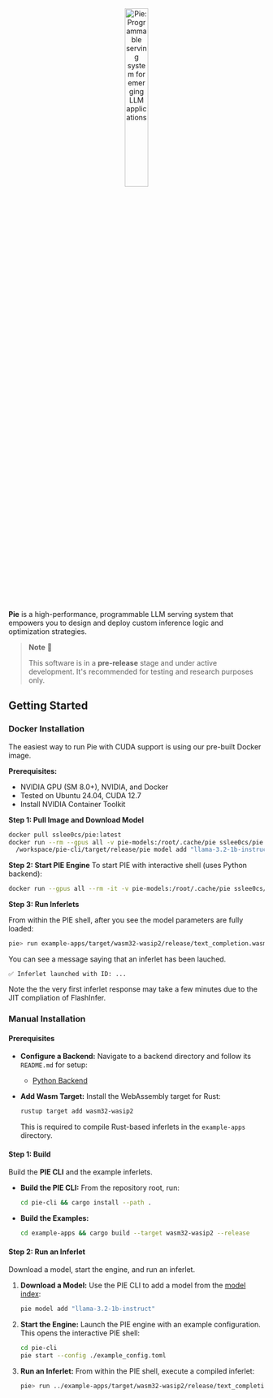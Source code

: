 <div align="center">
  <picture>
    <source media="(prefers-color-scheme: dark)" srcset="https://pie-project.org/img/pie-dark.svg">
    <source media="(prefers-color-scheme: light)" srcset="https://pie-project.org/img/pie-light.svg">
    <img alt="Pie: Programmable serving system for emerging LLM applications"
         src="https://pie-project.org/img/pie-light.svg"
         width="30%">
    <p></p>
  </picture>
</div>


**Pie** is a high-performance, programmable LLM serving system that empowers you to design and deploy custom inference logic and optimization strategies.

> **Note** 🧪
>
> This software is in a **pre-release** stage and under active development. It's recommended for testing and research purposes only.


## Getting Started

### Docker Installation

The easiest way to run Pie with CUDA support is using our pre-built Docker image.

**Prerequisites:**
- NVIDIA GPU (SM 8.0+), NVIDIA, and Docker
- Tested on Ubuntu 24.04, CUDA 12.7
- Install NVIDIA Container Toolkit

**Step 1: Pull Image and Download Model**

```bash
docker pull sslee0cs/pie:latest
docker run --rm --gpus all -v pie-models:/root/.cache/pie sslee0cs/pie:latest \
  /workspace/pie-cli/target/release/pie model add "llama-3.2-1b-instruct"
```

**Step 2: Start PIE Engine**
To start PIE with interactive shell (uses Python backend):
```bash
docker run --gpus all --rm -it -v pie-models:/root/.cache/pie sslee0cs/pie:latest
```

**Step 3: Run Inferlets**

From within the PIE shell, after you see the model parameters are fully loaded:

```bash
pie> run example-apps/target/wasm32-wasip2/release/text_completion.wasm -- --prompt "What is the capital of France?"
```
You can see a message saying that an inferlet has been lauched.
```
✅ Inferlet launched with ID: ...
```
Note the the very first inferlet response may take a few minutes due to the JIT compliation of FlashInfer.

### Manual Installation

#### Prerequisites

- **Configure a Backend:**
  Navigate to a backend directory and follow its `README.md` for setup:
    - [Python Backend](backend/backend-python/README.md)


- **Add Wasm Target:**
  Install the WebAssembly target for Rust:

  ```bash
  rustup target add wasm32-wasip2
  ```
  This is required to compile Rust-based inferlets in the `example-apps` directory.


#### Step 1: Build

Build the **PIE CLI** and the example inferlets.

- **Build the PIE CLI:**
  From the repository root, run:

  ```bash
  cd pie-cli && cargo install --path .
  ```

- **Build the Examples:**

  ```bash
  cd example-apps && cargo build --target wasm32-wasip2 --release
  ```


#### Step 2: Run an Inferlet

Download a model, start the engine, and run an inferlet.

1. **Download a Model:**
   Use the PIE CLI to add a model from the [model index](https://github.com/pie-project/model-index):

   ```bash
   pie model add "llama-3.2-1b-instruct"
   ```

2. **Start the Engine:**
   Launch the PIE engine with an example configuration. This opens the interactive PIE shell:

   ```bash
   cd pie-cli
   pie start --config ./example_config.toml
   ```

3. **Run an Inferlet:**
   From within the PIE shell, execute a compiled inferlet:

   ```bash
   pie> run ../example-apps/target/wasm32-wasip2/release/text_completion.wasm -- --prompt "What is the capital of France?"
   ```


